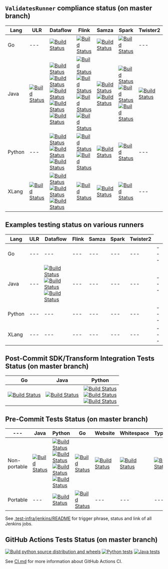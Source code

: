 <!--
    Licensed to the Apache Software Foundation (ASF) under one
    or more contributor license agreements.  See the NOTICE file
    distributed with this work for additional information
    regarding copyright ownership.  The ASF licenses this file
    to you under the Apache License, Version 2.0 (the
    "License"); you may not use this file except in compliance
    with the License.  You may obtain a copy of the License at

      http://www.apache.org/licenses/LICENSE-2.0

    Unless required by applicable law or agreed to in writing,
    software distributed under the License is distributed on an
    "AS IS" BASIS, WITHOUT WARRANTIES OR CONDITIONS OF ANY
    KIND, either express or implied.  See the License for the
    specific language governing permissions and limitations
    under the License.
-->



`ValidatesRunner` compliance status (on master branch)
--------------------------------------------------------

<table>
  <thead>
    <tr>
      <th>Lang</th>
      <th>ULR</th>
      <th>Dataflow</th>
      <th>Flink</th>
      <th>Samza</th>
      <th>Spark</th>
      <th>Twister2</th>
    </tr>
  </thead>
  <tbody>
    <tr>
      <td>Go</td>
      <td>---</td>
      <td>
        <a href="https://ci-beam.apache.org/job/beam_PostCommit_Go/lastCompletedBuild/">
          <img alt="Build Status" src="https://ci-beam.apache.org/job/beam_PostCommit_Go/lastCompletedBuild/badge/icon">
        </a>
      <td>
        <a href="https://ci-beam.apache.org/job/beam_PostCommit_Go_VR_Flink/lastCompletedBuild/">
          <img alt="Build Status" src="https://ci-beam.apache.org/job/beam_PostCommit_Go_VR_Flink/lastCompletedBuild/badge/icon">
        </a>
      </td>
      <td>
        <a href="https://ci-beam.apache.org/job/beam_PostCommit_Go_VR_Samza/lastCompletedBuild/">
          <img alt="Build Status" src="https://ci-beam.apache.org/job/beam_PostCommit_Go_VR_Samza/lastCompletedBuild/badge/icon">
        </a>
      </td>
      <td>
        <a href="https://ci-beam.apache.org/job/beam_PostCommit_Go_VR_Spark/lastCompletedBuild/">
          <img alt="Build Status" src="https://ci-beam.apache.org/job/beam_PostCommit_Go_VR_Spark/lastCompletedBuild/badge/icon">
        </a>
      </td>
      <td>---</td>
    </tr>
    <tr>
      <td>Java</td>
      <td>
        <a href="https://ci-beam.apache.org/job/beam_PostCommit_Java_ValidatesRunner_ULR/lastCompletedBuild/">
          <img alt="Build Status" src="https://ci-beam.apache.org/job/beam_PostCommit_Java_ValidatesRunner_ULR/lastCompletedBuild/badge/icon">
        </a>
      </td>
      <td>
        <a href="https://ci-beam.apache.org/job/beam_PostCommit_Java_ValidatesRunner_Dataflow/lastCompletedBuild/">
          <img alt="Build Status" src="https://ci-beam.apache.org/job/beam_PostCommit_Java_ValidatesRunner_Dataflow/lastCompletedBuild/badge/icon?subject=V1">
        </a><br>
        <a href="https://ci-beam.apache.org/job/beam_PostCommit_Java_ValidatesRunner_Dataflow_Streaming/lastCompletedBuild/">
          <img alt="Build Status" src="https://ci-beam.apache.org/job/beam_PostCommit_Java_ValidatesRunner_Dataflow_Streaming/lastCompletedBuild/badge/icon?subject=V1+Streaming">
        </a><br>
        <a href="https://ci-beam.apache.org/job/beam_PostCommit_Java_ValidatesRunner_Dataflow_Java11/lastCompletedBuild/">
          <img alt="Build Status" src="https://ci-beam.apache.org/job/beam_PostCommit_Java_ValidatesRunner_Dataflow_Java11/lastCompletedBuild/badge/icon?subject=V1+Java+11">
        </a><br>
        <a href="https://ci-beam.apache.org/job/beam_PostCommit_Java_VR_Dataflow_V2/lastCompletedBuild/">
          <img alt="Build Status" src="https://ci-beam.apache.org/job/beam_PostCommit_Java_VR_Dataflow_V2/lastCompletedBuild/badge/icon?subject=V2">
        </a><br>
        <a href="https://ci-beam.apache.org/job/beam_PostCommit_Java_VR_Dataflow_V2_Streaming/lastCompletedBuild/">
          <img alt="Build Status" src="https://ci-beam.apache.org/job/beam_PostCommit_Java_VR_Dataflow_V2_Streaming/lastCompletedBuild/badge/icon?subject=V2+Streaming">
        </a><br>
      </td>
      <td>
        <a href="https://ci-beam.apache.org/job/beam_PostCommit_Java_ValidatesRunner_Flink/lastCompletedBuild/">
          <img alt="Build Status" src="https://ci-beam.apache.org/job/beam_PostCommit_Java_ValidatesRunner_Flink/lastCompletedBuild/badge/icon?subject=Java+8">
        </a><br>
        <a href="https://ci-beam.apache.org/job/beam_PostCommit_Java_ValidatesRunner_Flink_Java11/lastCompletedBuild/">
          <img alt="Build Status" src="https://ci-beam.apache.org/job/beam_PostCommit_Java_ValidatesRunner_Flink_Java11/lastCompletedBuild/badge/icon?subject=Java+11">
        </a><br>
        <a href="https://ci-beam.apache.org/job/beam_PostCommit_Java_PVR_Flink_Batch/lastCompletedBuild/">
          <img alt="Build Status" src="https://ci-beam.apache.org/job/beam_PostCommit_Java_PVR_Flink_Batch/lastCompletedBuild/badge/icon?subject=Portable">
        </a><br>
        <a href="https://ci-beam.apache.org/job/beam_PostCommit_Java_PVR_Flink_Streaming/lastCompletedBuild/">
          <img alt="Build Status" src="https://ci-beam.apache.org/job/beam_PostCommit_Java_PVR_Flink_Streaming/lastCompletedBuild/badge/icon?subject=Portable+Streaming">
        </a>
      </td>
      <td>
        <a href="https://ci-beam.apache.org/job/beam_PostCommit_Java_ValidatesRunner_Samza/lastCompletedBuild/">
          <img alt="Build Status" src="https://ci-beam.apache.org/job/beam_PostCommit_Java_ValidatesRunner_Samza/lastCompletedBuild/badge/icon">
        </a><br>
        <a href="https://ci-beam.apache.org/job/beam_PostCommit_Java_PVR_Samza/lastCompletedBuild/">
          <img alt="Build Status" src="https://ci-beam.apache.org/job/beam_PostCommit_Java_PVR_Samza/lastCompletedBuild/badge/icon?subject=Portable">
        </a>
      </td>
      <td>
        <a href="https://ci-beam.apache.org/job/beam_PostCommit_Java_ValidatesRunner_Spark/lastCompletedBuild/">
          <img alt="Build Status" src="https://ci-beam.apache.org/job/beam_PostCommit_Java_ValidatesRunner_Spark/lastCompletedBuild/badge/icon">
        </a><br>
        <a href="https://ci-beam.apache.org/job/beam_PostCommit_Java_PVR_Spark_Batch/lastCompletedBuild/">
          <img alt="Build Status" src="https://ci-beam.apache.org/job/beam_PostCommit_Java_PVR_Spark_Batch/lastCompletedBuild/badge/icon?subject=Portable">
        </a><br>
        <a href="https://ci-beam.apache.org/job/beam_PostCommit_Java_ValidatesRunner_SparkStructuredStreaming/lastCompletedBuild/">
          <img alt="Build Status" src="https://ci-beam.apache.org/job/beam_PostCommit_Java_ValidatesRunner_SparkStructuredStreaming/lastCompletedBuild/badge/icon?subject=Structured+Streaming">
        </a>
      </td>
      <td>
        <a href="https://ci-beam.apache.org/job/beam_PostCommit_Java_ValidatesRunner_Twister2/lastCompletedBuild/">
          <img alt="Build Status" src="https://ci-beam.apache.org/job/beam_PostCommit_Java_ValidatesRunner_Twister2/lastCompletedBuild/badge/icon">
        </a>
      </td>
    </tr>
    <tr>
      <td>Python</td>
      <td>---</td>
      <td>
        <a href="https://ci-beam.apache.org/job/beam_PostCommit_Py_VR_Dataflow/lastCompletedBuild/">
          <img alt="Build Status" src="https://ci-beam.apache.org/job/beam_PostCommit_Py_VR_Dataflow/lastCompletedBuild/badge/icon?subject=V1">
        </a><br>
        <a href="https://ci-beam.apache.org/job/beam_PostCommit_Py_VR_Dataflow_V2/lastCompletedBuild/">
          <img alt="Build Status" src="https://ci-beam.apache.org/job/beam_PostCommit_Py_VR_Dataflow_V2/lastCompletedBuild/badge/icon?subject=V2">
        </a><br>
        <a href="https://ci-beam.apache.org/job/beam_PostCommit_Py_ValCont/lastCompletedBuild/">
          <img alt="Build Status" src="https://ci-beam.apache.org/job/beam_PostCommit_Py_ValCont/lastCompletedBuild/badge/icon?subject=ValCont">
        </a>
      </td>
      <td>
        <a href="https://ci-beam.apache.org/job/beam_PreCommit_Python_PVR_Flink_Cron/lastCompletedBuild/">
          <img alt="Build Status" src="https://ci-beam.apache.org/job/beam_PreCommit_Python_PVR_Flink_Cron/lastCompletedBuild/badge/icon?subject=Portable">
        </a><br>
        <a href="https://ci-beam.apache.org/job/beam_PostCommit_Python_VR_Flink/lastCompletedBuild/">
          <img alt="Build Status" src="https://ci-beam.apache.org/job/beam_PostCommit_Python_VR_Flink/lastCompletedBuild/badge/icon">
        </a>
      </td>
      <td>
        <a href="https://ci-beam.apache.org/job/beam_PostCommit_Python_VR_Samza/lastCompletedBuild/">
          <img alt="Build Status" src="https://ci-beam.apache.org/job/beam_PostCommit_Python_VR_Samza/lastCompletedBuild/badge/icon">
        </a>
      </td>
      <td>
        <a href="https://ci-beam.apache.org/job/beam_PostCommit_Python_VR_Spark/lastCompletedBuild/">
          <img alt="Build Status" src="https://ci-beam.apache.org/job/beam_PostCommit_Python_VR_Spark/lastCompletedBuild/badge/icon">
        </a>
      </td>
      <td>---</td>
    </tr>
    <tr>
      <td>XLang</td>
      <td>
        <a href="https://ci-beam.apache.org/job/beam_PostCommit_XVR_Direct/lastCompletedBuild/">
          <img alt="Build Status" src="https://ci-beam.apache.org/job/beam_PostCommit_XVR_Direct/lastCompletedBuild/badge/icon">
        </a>
      </td>
      <td>
        <a href="https://ci-beam.apache.org/job/beam_PostCommit_XVR_PythonUsingJava_Dataflow/lastCompletedBuild/">
          <img alt="Build Status" src="https://ci-beam.apache.org/job/beam_PostCommit_XVR_PythonUsingJava_Dataflow/lastCompletedBuild/badge/icon">
        </a><br>
        <a href="https://ci-beam.apache.org/job/beam_PostCommit_XVR_PythonUsingJavaSQL_Dataflow/lastCompletedBuild/">
          <img alt="Build Status" src="https://ci-beam.apache.org/job/beam_PostCommit_XVR_PythonUsingJavaSQL_Dataflow/lastCompletedBuild/badge/icon">
        </a><br>
        <a href="https://ci-beam.apache.org/job/beam_PostCommit_XVR_JavaUsingPython_Dataflow/lastCompletedBuild/">
          <img alt="Build Status" src="https://ci-beam.apache.org/job/beam_PostCommit_XVR_JavaUsingPython_Dataflow/lastCompletedBuild/badge/icon">
        </a><br>
      </td>
      <td>
        <a href="https://ci-beam.apache.org/job/beam_PostCommit_XVR_Flink/lastCompletedBuild/">
          <img alt="Build Status" src="https://ci-beam.apache.org/job/beam_PostCommit_XVR_Flink/lastCompletedBuild/badge/icon">
        </a>
      </td>
      <td>
        <a href="https://ci-beam.apache.org/job/beam_PostCommit_XVR_Samza/lastCompletedBuild/">
          <img alt="Build Status" src="https://ci-beam.apache.org/job/beam_PostCommit_XVR_Samza/lastCompletedBuild/badge/icon">
        </a>
      </td>
      <td>
        <a href="https://ci-beam.apache.org/job/beam_PostCommit_XVR_Spark/lastCompletedBuild/">
          <img alt="Build Status" src="https://ci-beam.apache.org/job/beam_PostCommit_XVR_Spark/lastCompletedBuild/badge/icon">
        </a>
      </td>
      <td>---</td>
    </tr>
  </tbody>
</table>

Examples testing status on various runners
--------------------------------------------------------

<table>
  <thead>
    <tr>
      <th>Lang</th>
      <th>ULR</th>
      <th>Dataflow</th>
      <th>Flink</th>
      <th>Samza</th>
      <th>Spark</th>
      <th>Twister2</th>
    </tr>
  </thead>
  <tbody>
    <tr>
      <td>Go</td>
      <td>---</td>
      <td>---</td>
      <td>---</td>
      <td>---</td>
      <td>---</td>
      <td>---</td>
      <td>---</td>
    </tr>
    <tr>
      <td>Java</td>
      <td>---</td>
      <td>
        <a href="https://ci-beam.apache.org/job/beam_PreCommit_Java_Examples_Dataflow_Cron/lastCompletedBuild/">
          <img alt="Build Status" src="https://ci-beam.apache.org/job/beam_PreCommit_Java_Examples_Dataflow_Cron/lastCompletedBuild/badge/icon?subject=V1">
        </a><br>
        <a href="https://ci-beam.apache.org/job/beam_PreCommit_Java_Examples_Dataflow_Java11_Cron/lastCompletedBuild/">
          <img alt="Build Status" src="https://ci-beam.apache.org/job/beam_PreCommit_Java_Examples_Dataflow_Java11_Cron/lastCompletedBuild/badge/icon?subject=V1+Java11">
        </a><br>
        <a href="https://ci-beam.apache.org/job/beam_PostCommit_Java_Examples_Dataflow_V2/lastCompletedBuild/">
          <img alt="Build Status" src="https://ci-beam.apache.org/job/beam_PostCommit_Java_Examples_Dataflow_V2/lastCompletedBuild/badge/icon?subject=V2">
        </a><br>
      </td>
      <td>---</td>
      <td>---</td>
      <td>---</td>
      <td>---</td>
      <td>---</td>
    </tr>
    <tr>
      <td>Python</td>
      <td>---</td>
      <td>---</td>
      <td>---</td>
      <td>---</td>
      <td>---</td>
      <td>---</td>
      <td>---</td>
    </tr>
    <tr>
      <td>XLang</td>
      <td>---</td>
      <td>---</td>
      <td>---</td>
      <td>---</td>
      <td>---</td>
      <td>---</td>
      <td>---</td>
    </tr>
  </tbody>
</table>

Post-Commit SDK/Transform Integration Tests Status (on master branch)
------------------------------------------------------------------------------------------------

<table>
  <thead>
    <tr>
      <th>Go</th>
      <th>Java</th>
      <th>Python</th>
    </tr>
  </thead>
  <tbody>
    <tr>
      <td>
        <a href="https://ci-beam.apache.org/job/beam_PostCommit_Go/lastCompletedBuild/">
          <img alt="Build Status" src="https://ci-beam.apache.org/job/beam_PostCommit_Go/lastCompletedBuild/badge/icon">
        </a>
      </td>
      <td>
        <a href="https://ci-beam.apache.org/job/beam_PostCommit_Java/lastCompletedBuild/">
          <img alt="Build Status" src="https://ci-beam.apache.org/job/beam_PostCommit_Java/lastCompletedBuild/badge/icon">
        </a>
      </td>
      <td>
        <a href="https://ci-beam.apache.org/job/beam_PostCommit_Python36/lastCompletedBuild/">
          <img alt="Build Status" src="https://ci-beam.apache.org/job/beam_PostCommit_Python36/lastCompletedBuild/badge/icon?subject=3.6">
        </a><br>
        <a href="https://ci-beam.apache.org/job/beam_PostCommit_Python37/lastCompletedBuild/">
          <img alt="Build Status" src="https://ci-beam.apache.org/job/beam_PostCommit_Python37/lastCompletedBuild/badge/icon?subject=3.7">
        </a><br>
        <a href="https://ci-beam.apache.org/job/beam_PostCommit_Python38/lastCompletedBuild/">
          <img alt="Build Status" src="https://ci-beam.apache.org/job/beam_PostCommit_Python38/lastCompletedBuild/badge/icon?subject=3.8">
        </a>
      </td>
    </tr>
  </tbody>
</table>

Pre-Commit Tests Status (on master branch)
------------------------------------------------------------------------------------------------

<table>
  <thead>
    <tr>
      <th>---</th>
      <th>Java</th>
      <th>Python</th>
      <th>Go</th>
      <th>Website</th>
      <th>Whitespace</th>
      <th>Typescript</th>
    </tr>
  </thead>
  <tbody>
    <tr>
      <td>Non-portable</td>
      <td>
        <a href="https://ci-beam.apache.org/job/beam_PreCommit_Java_Cron/lastCompletedBuild/">
          <img alt="Build Status" src="https://ci-beam.apache.org/job/beam_PreCommit_Java_Cron/lastCompletedBuild/badge/icon">
        </a><br>
      </td>
      <td>
        <a href="https://ci-beam.apache.org/job/beam_PreCommit_Python_Cron/lastCompletedBuild/">
          <img alt="Build Status" src="https://ci-beam.apache.org/job/beam_PreCommit_Python_Cron/lastCompletedBuild/badge/icon?subject=Tests">
        </a><br>
        <a href="https://ci-beam.apache.org/job/beam_PreCommit_PythonLint_Cron/lastCompletedBuild/">
          <img alt="Build Status" src="https://ci-beam.apache.org/job/beam_PreCommit_PythonLint_Cron/lastCompletedBuild/badge/icon?subject=Lint">
        </a><br>
        <a href="https://ci-beam.apache.org/job/beam_PreCommit_PythonDocker_Cron/lastCompletedBuild/">
          <img alt="Build Status" src="https://ci-beam.apache.org/job/beam_PreCommit_PythonDocker_Cron/badge/icon?subject=Docker">
        </a><br>
        <a href="https://ci-beam.apache.org/job/beam_PreCommit_PythonDocs_Cron/lastCompletedBuild/">
          <img alt="Build Status" src="https://ci-beam.apache.org/job/beam_PreCommit_PythonDocs_Cron/badge/icon?subject=Docs">
        </a>
      </td>
      <td>
        <a href="https://ci-beam.apache.org/job/beam_PreCommit_Go_Cron/lastCompletedBuild/">
          <img alt="Build Status" src="https://ci-beam.apache.org/job/beam_PreCommit_Go_Cron/lastCompletedBuild/badge/icon">
        </a>
      </td>
      <td>
        <a href="https://ci-beam.apache.org/job/beam_PreCommit_Website_Cron/lastCompletedBuild/">
          <img alt="Build Status" src="https://ci-beam.apache.org/job/beam_PreCommit_Website_Cron/lastCompletedBuild/badge/icon">
        </a>
      </td>
      <td>
        <a href="https://ci-beam.apache.org/job/beam_PreCommit_Whitespace_Cron/lastCompletedBuild/">
          <img alt="Build Status" src="https://ci-beam.apache.org/job/beam_PreCommit_Whitespace_Cron/lastCompletedBuild/badge/icon">
        </a>
      </td>
      <td>
        <a href="https://ci-beam.apache.org/job/beam_PreCommit_Typescript_Cron/lastCompletedBuild/">
          <img alt="Build Status" src="https://ci-beam.apache.org/job/beam_PreCommit_Typescript_Cron/lastCompletedBuild/badge/icon">
        </a>
      </td>
    </tr>
    <tr>
      <td>Portable</td>
      <td>---</td>
      <td>
        <a href="https://ci-beam.apache.org/job/beam_PreCommit_Portable_Python_Cron/lastCompletedBuild/">
          <img alt="Build Status" src="https://ci-beam.apache.org/job/beam_PreCommit_Portable_Python_Cron/lastCompletedBuild/badge/icon">
        </a>
      </td>
      <td>
        <a href="https://ci-beam.apache.org/job/beam_PreCommit_GoPortable_Cron/lastCompletedBuild/">
          <img alt="Build Status" src="https://ci-beam.apache.org/job/beam_PreCommit_GoPortable_Cron/lastCompletedBuild/badge/icon">
        </a>
      </td>
      <td>---</td>
      <td>---</td>
      <td>---</td>
    </tr>
  </tbody>
</table>

See [.test-infra/jenkins/README](https://github.com/apache/beam/blob/master/.test-infra/jenkins/README.md) for trigger phrase, status and link of all Jenkins jobs.


GitHub Actions Tests Status (on master branch)
------------------------------------------------------------------------------------------------
[![Build python source distribution and wheels](https://github.com/apache/beam/workflows/Build%20python%20source%20distribution%20and%20wheels/badge.svg?branch=master&event=schedule)](https://github.com/apache/beam/actions?query=workflow%3A%22Build+python+source+distribution+and+wheels%22+branch%3Amaster+event%3Aschedule)
[![Python tests](https://github.com/apache/beam/workflows/Python%20tests/badge.svg?branch=master&event=schedule)](https://github.com/apache/beam/actions?query=workflow%3A%22Python+Tests%22+branch%3Amaster+event%3Aschedule)
[![Java tests](https://github.com/apache/beam/workflows/Java%20Tests/badge.svg?branch=master&event=schedule)](https://github.com/apache/beam/actions?query=workflow%3A%22Java+Tests%22+branch%3Amaster+event%3Aschedule)

See [CI.md](https://github.com/apache/beam/blob/master/CI.md) for more information about GitHub Actions CI.
